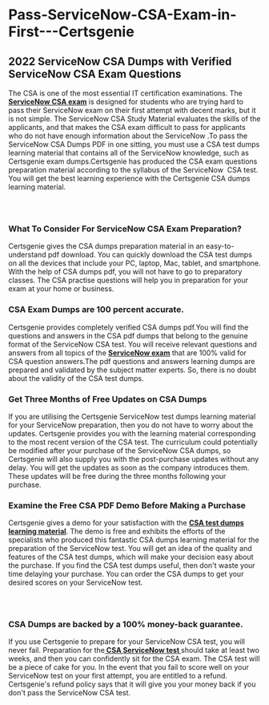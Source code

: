 # Pass-ServiceNow-CSA-Exam-in-First---Certsgenie<h2><strong>2022 ServiceNow CSA Dumps with Verified ServiceNow CSA Exam Questions</strong></h2> <p>The CSA is one of the most essential IT certification examinations. The <a href="https://www.certsgenie.com/servicenow/csa-pdf-dumps"><strong>ServiceNow CSA exam</strong></a> is designed for students who are trying hard to pass their ServiceNow exam on their first attempt with decent marks, but it is not simple. The ServiceNow CSA Study Material evaluates the skills of the applicants, and that makes the CSA exam difficult to pass for applicants who do not have enough information about the ServiceNow .To pass the ServiceNow CSA Dumps PDF in one sitting, you must use a CSA test dumps learning material that contains all of the ServiceNow knowledge, such as Certsgenie exam dumps.Certsgenie has produced the CSA exam questions preparation material according to the syllabus of the ServiceNow &nbsp;CSA test. You will get the best learning experience with the Certsgenie CSA dumps learning material.</p> <p><a href="https://www.certsgenie.com/servicenow/csa-pdf-dumps" style="display: block; padding: 1em 0; text-align: center; "><img alt="" src="https://blogger.googleusercontent.com/img/b/R29vZ2xl/AVvXsEgO1ePIT5bAw4JCg82qykRc71Xossn_88UmNiMiJgRPCnvDzaKhQmgO2X9bV6TpN9qSYVJJ2MjEumMb0t1ZgyR_gByLqDXQR_FduPn2erzRQTkt1pUFmkY3wfbx5jzrIcOP4S3cxMKHSr0iEiOidKyDYd_7NjYtfgpZ7b1lrGk-ShjLlyfynp8oFM4zYw/s1600/Banner%201.jpg" /></a></p> <h3><strong>What To Consider For ServiceNow CSA Exam Preparation?</strong></h3> <p>Certsgenie gives the CSA dumps preparation material in an easy-to-understand pdf download. You can quickly download the CSA test dumps on all the devices that include your PC, laptop, Mac, tablet, and smartphone. With the help of CSA dumps pdf, you will not have to go to preparatory classes. The CSA practise questions will help you in preparation for your exam at your home or business.</p> <h3><strong>CSA Exam Dumps are 100 percent accurate.</strong></h3> <p>Certsgenie provides completely verified CSA dumps pdf.You will find the questions and answers in the CSA pdf dumps that belong to the genuine format of the ServiceNow CSA test. You will receive relevant questions and answers from all topics of the <a href="https://www.certsgenie.com/servicenow/csa-pdf-dumps"><strong>ServiceNow exam</strong></a> that are 100% valid for CSA question answers.The pdf questions and answers learning dumps are prepared and validated by the subject matter experts. So, there is no doubt about the validity of the CSA test dumps.</p> <h3><strong>Get Three Months of Free Updates on CSA Dumps</strong></h3> <p>If you are utilising the Certsgenie ServiceNow test dumps learning material for your ServiceNow preparation, then you do not have to worry about the updates. Certsgenie provides you with the learning material corresponding to the most recent version of the CSA test. The curriculum could potentially be modified after your purchase of the ServiceNow CSA dumps, so Certsgenie will also supply you with the post-purchase updates without any delay. You will get the updates as soon as the company introduces them. These updates will be free during the three months following your purchase.</p> <h3><strong>Examine the Free CSA PDF Demo Before Making a Purchase</strong></h3> <p>Certsgenie gives a demo for your satisfaction with the <a href="https://www.certsgenie.com/servicenow/csa-pdf-dumps"><strong>CSA test dumps learning material</strong></a>. The demo is free and exhibits the efforts of the specialists who produced this fantastic CSA dumps learning material for the preparation of the ServiceNow test. You will get an idea of the quality and features of the CSA test dumps, which will make your decision easy about the purchase. If you find the CSA test dumps useful, then don&#39;t waste your time delaying your purchase. You can order the CSA dumps to get your desired scores on your ServiceNow test.</p> <p><a href="hhttps://www.certsgenie.com/servicenow/csa-pdf-dumps" style="display: block; padding: 1em 0; text-align: center; "><img alt="" src="https://blogger.googleusercontent.com/img/b/R29vZ2xl/AVvXsEj3zfp26fobfEw_E3FMeUMaFamcWc-bKsu_525WK8ISqDEyAJkPKOLyeqHJzBXVvKwHP0bTNTERYvWWgOzvpG-DuQ_cPnNOJO1bUfVOHhAXJThy7cLobHgRdochHEeovcJnxpqjNiv-FNLMY1glEh7x833Q6cym5o0AmGhO9ufjgwPhihHJ9ovBp-j40g/s1600/banner%202.jpg" /></a></p> <h3><strong>CSA Dumps are backed by a 100% money-back guarantee.</strong></h3> <p>If you use Certsgenie to prepare for your ServiceNow CSA test, you will never fail. Preparation for the<a href="https://www.certsgenie.com/servicenow/csa-pdf-dumps"><strong> CSA ServiceNow test </strong></a>should take at least two weeks, and then you can confidently sit for the CSA exam. The CSA test will be a piece of cake for you. In the event that you fail to score well on your ServiceNow test on your first attempt, you are entitled to a refund. Certsgenie&#39;s refund policy says that it will give you your money back if you don&#39;t pass the ServiceNow CSA test.</p>
